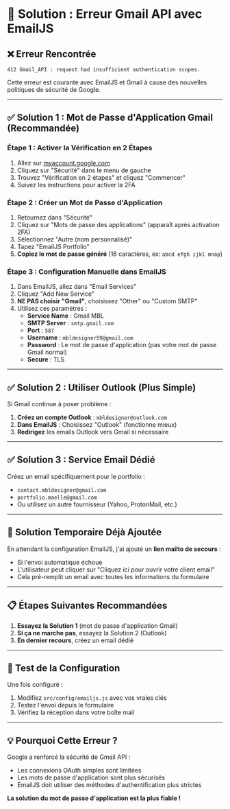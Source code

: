 # 🔧 Solution : Erreur Gmail API avec EmailJS

## ❌ Erreur Rencontrée
`412 Gmail_API : request had insufficient authentication scopes.`

Cette erreur est courante avec EmailJS et Gmail à cause des nouvelles politiques de sécurité de Google.

---

## ✅ **Solution 1 : Mot de Passe d'Application Gmail (Recommandée)**

### **Étape 1 : Activer la Vérification en 2 Étapes**
1. Allez sur [myaccount.google.com](https://myaccount.google.com)
2. Cliquez sur "Sécurité" dans le menu de gauche
3. Trouvez "Vérification en 2 étapes" et cliquez "Commencer"
4. Suivez les instructions pour activer la 2FA

### **Étape 2 : Créer un Mot de Passe d'Application**
1. Retournez dans "Sécurité"
2. Cliquez sur "Mots de passe des applications" (apparaît après activation 2FA)
3. Sélectionnez "Autre (nom personnalisé)"
4. Tapez "EmailJS Portfolio"
5. **Copiez le mot de passe généré** (16 caractères, ex: `abcd efgh ijkl mnop`)

### **Étape 3 : Configuration Manuelle dans EmailJS**
1. Dans EmailJS, allez dans "Email Services"
2. Cliquez "Add New Service"
3. **NE PAS choisir "Gmail"**, choisissez "Other" ou "Custom SMTP"
4. Utilisez ces paramètres :
   - **Service Name** : Gmail MBL
   - **SMTP Server** : `smtp.gmail.com`
   - **Port** : `587`
   - **Username** : `mbldesigner59@gmail.com`
   - **Password** : Le mot de passe d'application (pas votre mot de passe Gmail normal)
   - **Secure** : TLS

---

## ✅ **Solution 2 : Utiliser Outlook (Plus Simple)**

Si Gmail continue à poser problème :

1. **Créez un compte Outlook** : `mbldesigner@outlook.com`
2. **Dans EmailJS** : Choisissez "Outlook" (fonctionne mieux)
3. **Redirigez** les emails Outlook vers Gmail si nécessaire

---

## ✅ **Solution 3 : Service Email Dédié**

Créez un email spécifiquement pour le portfolio :
- `contact.mbldesigner@gmail.com`
- `portfolio.maelle@gmail.com`
- Ou utilisez un autre fournisseur (Yahoo, ProtonMail, etc.)

---

## 🔄 **Solution Temporaire Déjà Ajoutée**

En attendant la configuration EmailJS, j'ai ajouté un **lien mailto de secours** :
- Si l'envoi automatique échoue
- L'utilisateur peut cliquer sur "Cliquez ici pour ouvrir votre client email"
- Cela pré-remplit un email avec toutes les informations du formulaire

---

## 📋 **Étapes Suivantes Recommandées**

1. **Essayez la Solution 1** (mot de passe d'application Gmail)
2. **Si ça ne marche pas**, essayez la Solution 2 (Outlook)
3. **En dernier recours**, créez un email dédié

---

## 🎯 **Test de la Configuration**

Une fois configuré :
1. Modifiez `src/config/emailjs.js` avec vos vraies clés
2. Testez l'envoi depuis le formulaire
3. Vérifiez la réception dans votre boîte mail

---

## 💡 **Pourquoi Cette Erreur ?**

Google a renforcé la sécurité de Gmail API :
- Les connexions OAuth simples sont limitées
- Les mots de passe d'application sont plus sécurisés
- EmailJS doit utiliser des méthodes d'authentification plus strictes

**La solution du mot de passe d'application est la plus fiable !**